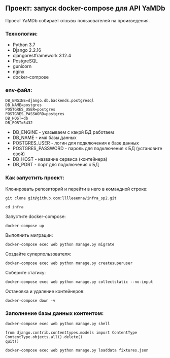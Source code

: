 ## Проект: запуск docker-compose для API YaMDb
Проект YaMDb собирает отзывы пользователей на произведения. 

### Технологии:
- Python 3.7
- Django 2.2.16
- djangorestframework 3.12.4
- PostgreSQL
- gunicorn
- nginx
- docker-compose

### env-файл:
```
DB_ENGINE=django.db.backends.postgresql
DB_NAME=postgres
POSTGRES_USER=postgres
POSTGRES_PASSWORD=postgres
DB_HOST=db
DB_PORT=5432
```
- DB_ENGINE - указываем с какрй БД работаем
- DB_NAME - имя базы данных
- POSTGRES_USER - логин для подключения к базе данных
- POSTGRES_PASSWORD - пароль для подключения к БД (установите свой)
- DB_HOST - название сервиса (контейнера)
- DB_PORT - порт для подключения к БД

### Как запустить проект:

Клонировать репозиторий и перейти в него в командной строке:

```
git clone git@github.com:lllleeenna/infra_sp2.git
```

```
cd infra
```

Запустите docker-compose:

```
docker-compose up
```

Выполнить миграции:

```
docker-compose exec web python manage.py migrate
```

Создайте суперпользователя:

```
docker-compose exec web python manage.py createsuperuser
```

Соберите статику:

```
docker-compose exec web python manage.py collectstatic --no-input
```

Остановка и удаление контейнеров:
```
docker-compose down -v
```

### Заполнение базы данных контентом:
```
docker-compose exec web python manage.py shell  
```
``` 
from django.contrib.contenttypes.models import ContentType
ContentType.objects.all().delete()
quit()
```
```
docker-compose exec web python manage.py loaddata fixtures.json
```
